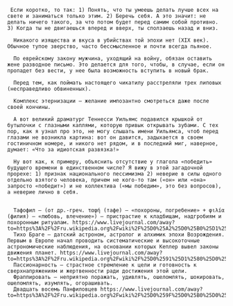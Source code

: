      Если коротко, то так: 1) Понять, что ты умеешь делать лучше всех на свете и заниматься только этим. 2) Беречь себя. А это значит: не делать ничего такого, за что потом будет перед самим собой противно. 3) Когда ты не двигаешься вперед и вверх, ты сползаешь назад и вниз.

      Никакого изящества и вкуса в убийствах той эпохи нет (XIX век). Обычное тупое зверство, часто бессмысленное и почти всегда пьяное.

      По еврейскому закону мужчина, уходящий на войну, обязан оставить жене разводное письмо. Это делается для того, чтобы, в случае, если он пропадет без вести, у нее была возможность вступить в новый брак.

      Перед тем, как поймать настоящего чикатилу расстреляли трех липовых (несправедливо обвиненных).

      Комплекс этернизации — желание импозантно смотреться даже после своей кончины.

      А вот великий драматург Теннесси Уильямс подавился крышкой от бутылочки с глазными каплями, которую привык открывать зубами. С тех пор, как я узнал про это, не могу слышать имени Уильямса, чтоб перед глазами не возникла картина: вот он давится, задыхается в своем гостиничном номере, и никого нет рядом, и в последний миг, наверное, думает: «Что за идиотская развязка!»

      Ну вот как, к примеру, объяснить отсутствие у глагола «победить» будущего времени в единственном числе? Я вижу в этой загадочной прорехе: 1) признак национального пессимизма 2) неверие в силы одного отдельно взятого человека, причем не кого-то там («он» или «она» запросто «победит») и не коллектива («мы победим», это без вопросов), а неверие лично в себя.


      Тафофил — (от др.-греч. ταφή (тафе) — «похороны, погребение» + φιλíα (филия) — «любовь, влечение») — пристрастие к кладбищам, надгробиям и похоронным ритуалам. https://www.livejournal.com/away?to=https%3A%2F%2Fru.wikipedia.org%2Fwiki%2F%25D0%25A2%25D0%25B0%25D1%2584%25D0%25BE%25D1%2584%25D0%25B8%25D0%25BB%25D0%25B8%25D1%258F
      Тихо Браге — датский астроном, астролог и алхимик эпохи Возрождения. Первым в Европе начал проводить систематические и высокоточные астрономические наблюдения, на основании которых Кеплер вывел законы движения планет. https://www.livejournal.com/away?to=https%3A%2F%2Fru.wikipedia.org%2Fwiki%2F%25D0%2591%25D1%2580%25D0%25B0%25D0%25B3%25D0%25B5,_%25D0%25A2%25D0%25B8%25D1%2585%25D0%25BE%23.D0.92.D0.B5.D1.80.D1.81.D0.B8.D0.B8_.D0.BE_.D0.BF.D1.80.D0.B8.D1.87.D0.B8.D0.BD.D0.B0.D1.85_.D1.81.D0.BC.D0.B5.D1.80.D1.82.D0.B8
      Пассионарность — страстное стремление к цели и готовность к сверхнапряжениям и жертвенности ради достижения этой цели.
      Фраппировать — неприятно поражать, удивлять, ошеломлять, шокировать, ошеломлять, изумлять, огорашивать.
      Двадцать восемь Панфиловцев https://www.livejournal.com/away?to=https%3A%2F%2Fru.wikipedia.org%2Fwiki%2F%25D0%259F%25D0%25B0%25D0%25BD%25D1%2584%25D0%25B8%25D0%25BB%25D0%25BE%25D0%25B2%25D1%2586%25D1%258B
